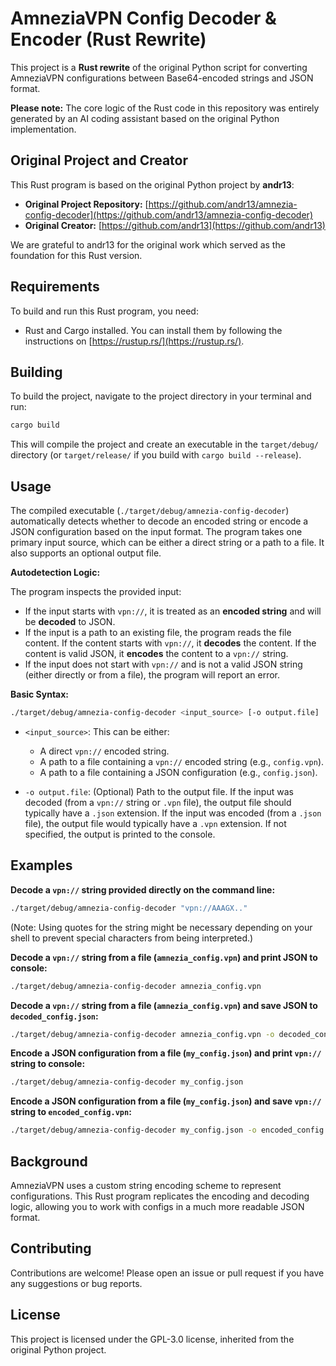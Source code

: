 # AmneziaVPN Config Decoder & Encoder (Rust Rewrite)

This project is a **Rust rewrite** of the original Python script for converting AmneziaVPN configurations between Base64-encoded strings and JSON format.

**Please note:** The core logic of the Rust code in this repository was entirely generated by an AI coding assistant based on the original Python implementation.

## Original Project and Creator

This Rust program is based on the original Python project by **andr13**:

*   **Original Project Repository:** [https://github.com/andr13/amnezia-config-decoder](https://github.com/andr13/amnezia-config-decoder)
*   **Original Creator:** [https://github.com/andr13](https://github.com/andr13)

We are grateful to andr13 for the original work which served as the foundation for this Rust version.

## Requirements

To build and run this Rust program, you need:

*   Rust and Cargo installed. You can install them by following the instructions on [https://rustup.rs/](https://rustup.rs/).

## Building

To build the project, navigate to the project directory in your terminal and run:

```bash
cargo build
```

This will compile the project and create an executable in the `target/debug/` directory (or `target/release/` if you build with `cargo build --release`).

## Usage

The compiled executable (`./target/debug/amnezia-config-decoder`) automatically detects whether to decode an encoded string or encode a JSON configuration based on the input format. The program takes one primary input source, which can be either a direct string or a path to a file. It also supports an optional output file.

**Autodetection Logic:**

The program inspects the provided input:
*   If the input starts with `vpn://`, it is treated as an **encoded string** and will be **decoded** to JSON.
*   If the input is a path to an existing file, the program reads the file content. If the content starts with `vpn://`, it **decodes** the content. If the content is valid JSON, it **encodes** the content to a `vpn://` string.
*   If the input does not start with `vpn://` and is not a valid JSON string (either directly or from a file), the program will report an error.

**Basic Syntax:**

```bash
./target/debug/amnezia-config-decoder <input_source> [-o output.file]
```

*   `<input_source>`: This can be either:
    *   A direct `vpn://` encoded string.
    *   A path to a file containing a `vpn://` encoded string (e.g., `config.vpn`).
    *   A path to a file containing a JSON configuration (e.g., `config.json`).

*   `-o output.file`: (Optional) Path to the output file. If the input was decoded (from a `vpn://` string or `.vpn` file), the output file should typically have a `.json` extension. If the input was encoded (from a `.json` file), the output file would typically have a `.vpn` extension. If not specified, the output is printed to the console.

## Examples

**Decode a `vpn://` string provided directly on the command line:**

```bash
./target/debug/amnezia-config-decoder "vpn://AAAGX.."
```
(Note: Using quotes for the string might be necessary depending on your shell to prevent special characters from being interpreted.)

**Decode a `vpn://` string from a file (`amnezia_config.vpn`) and print JSON to console:**

```bash
./target/debug/amnezia-config-decoder amnezia_config.vpn
```

**Decode a `vpn://` string from a file (`amnezia_config.vpn`) and save JSON to `decoded_config.json`:**

```bash
./target/debug/amnezia-config-decoder amnezia_config.vpn -o decoded_config.json
```

**Encode a JSON configuration from a file (`my_config.json`) and print `vpn://` string to console:**

```bash
./target/debug/amnezia-config-decoder my_config.json
```

**Encode a JSON configuration from a file (`my_config.json`) and save `vpn://` string to `encoded_config.vpn`:**

```bash
./target/debug/amnezia-config-decoder my_config.json -o encoded_config.vpn
```

## Background

AmneziaVPN uses a custom string encoding scheme to represent configurations. This Rust program replicates the encoding and decoding logic, allowing you to work with configs in a much more readable JSON format.

## Contributing

Contributions are welcome! Please open an issue or pull request if you have any suggestions or bug reports.

## License

This project is licensed under the GPL-3.0 license, inherited from the original Python project.
